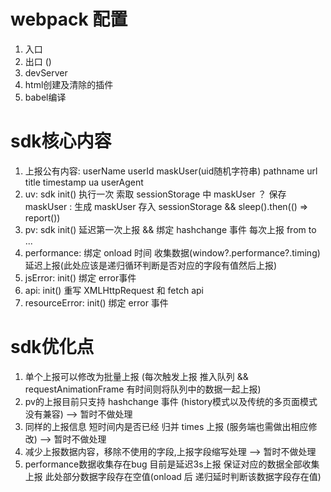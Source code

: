 # webpack 配置 
1. 入口
2. 出口 ()
3. devServer
4. html创建及清除的插件
5. babel编译

# sdk核心内容
1. 上报公有内容: userName userId maskUser(uid随机字符串) pathname url title timestamp ua userAgent
2. uv: sdk init() 执行一次 索取 sessionStorage 中 maskUser ？ 保存 maskUser : 生成 maskUser 存入 sessionStorage && sleep().then(() => report())
3. pv: sdk init() 延迟第一次上报 && 绑定 hashchange 事件 每次上报 from to ...
4. performance: 绑定 onload 时间 收集数据(window?.performance?.timing)延迟上报(此处应该是递归循环判断是否对应的字段有值然后上报)
5. jsError: init() 绑定 error事件 
6. api: init() 重写 XMLHttpRequest 和 fetch api 
7. resourceError: init() 绑定 error 事件


# sdk优化点
1. 单个上报可以修改为批量上报 (每次触发上报 推入队列 && requestAnimationFrame 有时间则将队列中的数据一起上报)
2. pv的上报目前只支持 hashchange 事件  (history模式以及传统的多页面模式 没有兼容) --> 暂时不做处理
3. 同样的上报信息 短时间内是否已经 归并 times 上报  (服务端也需做出相应修改) --> 暂时不做处理
4. 减少上报数据内容，移除不使用的字段,上报字段缩写处理 --> 暂时不做处理
5. performance数据收集存在bug 目前是延迟3s上报 保证对应的数据全部收集上报 此处部分数据字段存在空值(onload 后 递归延时判断该数据字段存在值)